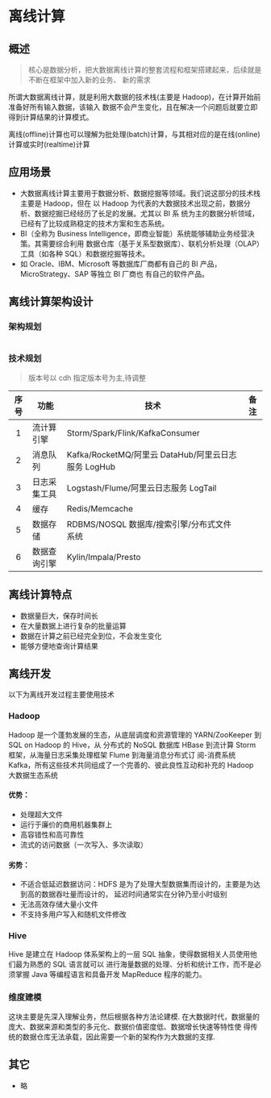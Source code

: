 # 离线计算

## 概述

> 核心是数据分析，把大数据离线计算的整套流程和框架搭建起来，后续就是不断在框架中加入新的业务、
> 新的需求

所谓大数据离线计算，就是利用大数据的技术栈(主要是 Hadoop)，在计算开始前准备好所有输入数据，该输入
数据不会产生变化，且在解决一个问题后就要立即得到计算结果的计算模式。

离线(offline)计算也可以理解为批处理(batch)计算，与其相对应的是在线(online)计算或实时(realtime)计算

## 应用场景

- 大数据离线计算主要用于数据分析、数据挖掘等领域。我们说这部分的技术栈主要是 Hadoop，但在
  以 Hadoop 为代表的大数据技术出现之前，数据分析、数据挖掘已经经历了长足的发展。尤其以 BI 系
  统为主的数据分析领域，已经有了比较成熟稳定的技术方案和生态系统。
- BI（全称为 Business Intelligence，即商业智能）系统能够辅助业务经营决策。其需要综合利用
  数据仓库（基于关系型数据库）、联机分析处理（OLAP）工具（如各种 SQL）和数据挖掘等技术。
- 如 Oracle、IBM、Microsoft 等数据库厂商都有自己的 BI 产品，MicroStrategy、SAP 等独立 BI 厂商也
  有自己的软件产品。

## 离线计算架构设计

### 架构规划

<img :src="$withBase('/data/offline_computer.jpeg')">

### 技术规划

> 版本号以 cdh 指定版本号为主,待调整

| 序号 | 功能         | 技术                                                | 备注 |
| :--: | ------------ | --------------------------------------------------- | ---- |
|  1   | 流计算引擎   | Storm/Spark/Flink/KafkaConsumer                     |      |
|  2   | 消息队列     | Kafka/RocketMQ/阿里云 DataHub/阿里云日志服务 LogHub |      |
|  3   | 日志采集工具 | Logstash/Flume/阿里云日志服务 LogTail               |      |
|  4   | 缓存         | Redis/Memcache                                      |      |
|  5   | 数据存储     | RDBMS/NOSQL 数据库/搜索引擎/分布式文件系统          |      |
|  6   | 数据查询引擎 | Kylin/Impala/Presto                                 |      |

## 离线计算特点

- 数据量巨大，保存时间长
- 在大量数据上进行复杂的批量运算
- 数据在计算之前已经完全到位，不会发生变化
- 能够方便地查询计算结果

## 离线开发

以下为离线开发过程主要使用技术

### Hadoop

Hadoop 是一个蓬勃发展的生态，从底层调度和资源管理的 YARN/ZooKeeper 到 SQL on Hadoop 的 Hive，从
分布式的 NoSQL 数据库 HBase 到流计算 Storm 框架，从海量日志采集处理框架 Flume 到海量消息分布式订
阅-消费系统 Kafka，所有这些技术共同组成了一个完善的、彼此良性互动和补充的 Hadoop 大数据生态系统

#### 优势：

- 处理超大文件
- 运行于廉价的商用机器集群上
- 高容错性和高可靠性
- 流式的访问数据（一次写入、多次读取）

#### 劣势：

- 不适合低延迟数据访问：HDFS 是为了处理大型数据集而设计的，主要是为达到高的数据吞吐量而设计的，
  延迟时间通常实在分钟乃至小时级别
- 无法高效存储大量小文件
- 不支持多用户写入和随机文件修改

### Hive

Hive 是建立在 Hadoop 体系架构上的一层 SQL 抽象，使得数据相关人员使用他们最为熟悉的 SQL 语言就可以
进行海量数据的处理、分析和统计工作，而不是必须掌握 Java 等编程语言和具备开发 MapReduce 程序的能力。

### 维度建模

这块主要是先深入理解业务，然后根据各种方法论建模.
在大数据时代，数据量的庞大、数据来源和类型的多元化、数据价值密度低、数据增长快速等特性使
得传统的数据仓库无法承载，因此需要一个新的架构作为大数据的支撑.

## 其它

- 略
